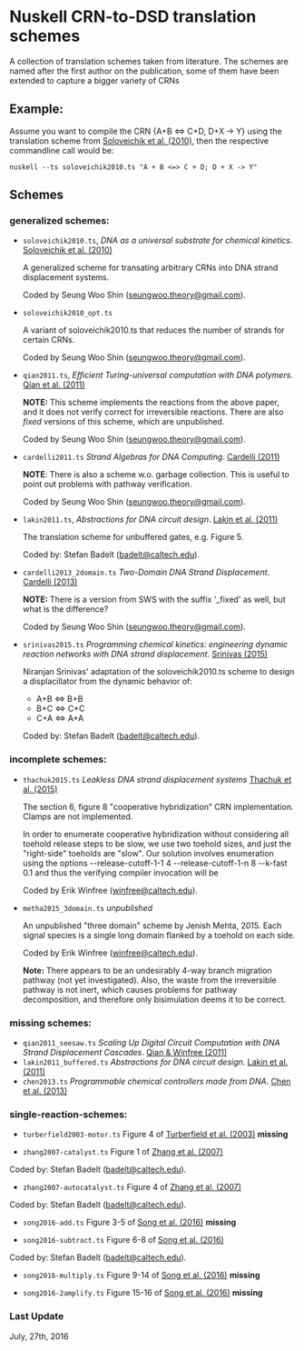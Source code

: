 # Nuskell CRN-to-DSD translation schemes

A collection of translation schemes taken from literature.  The schemes are
named after the first author on the publication, some of them have been
extended to capture a bigger variety of CRNs

## Example:

Assume you want to compile the CRN {A+B <=> C+D, D+X -> Y} using the
translation scheme from [Soloveichik et al. (2010)], then the respective
commandline call would be:

```
nuskell --ts soloveichik2010.ts "A + B <=> C + D; D + X -> Y"
```

## Schemes

### generalized schemes:
  * `soloveichik2010.ts`, *DNA as a universal substrate for chemical kinetics*. [Soloveichik et al. (2010)]

    A generalized scheme for transating arbitrary CRNs into DNA strand
    displacement systems. 

    Coded by Seung Woo Shin (seungwoo.theory@gmail.com).

  * `soloveichik2010_opt.ts`
    
    A variant of soloveichik2010.ts that reduces the number of strands for certain CRNs.

    Coded by Seung Woo Shin (seungwoo.theory@gmail.com).

  * `qian2011.ts`, *Efficient Turing-universal computation with DNA polymers*. [Qian et al. (2011)]
  
    **NOTE:** This scheme implements the reactions from the above paper, and it
    does not verify correct for irreversible reactions. There are also *fixed*
    versions of this scheme, which are unpublished. 

    Coded by Seung Woo Shin (seungwoo.theory@gmail.com).

  * `cardelli2011.ts` *Strand Algebras for DNA Computing*. [Cardelli (2011)]
    
    **NOTE**: There is also a scheme w.o. garbage collection. This is useful to point out
    problems with pathway verification.

    Coded by Seung Woo Shin (seungwoo.theory@gmail.com).

  * `lakin2011.ts`, *Abstractions for DNA circuit design*. [Lakin et al. (2011)]

    The translation scheme for unbuffered gates, e.g. Figure 5.

    Coded by: Stefan Badelt (badelt@caltech.edu).

  * `cardelli2013_2domain.ts` *Two-Domain DNA Strand Displacement*. [Cardelli (2013)]

    **NOTE:** There is a version from SWS with the suffix '_fixed' as well, but
    what is the difference?

    Coded by Seung Woo Shin (seungwoo.theory@gmail.com).

  * `srinivas2015.ts` *Programming chemical kinetics: engineering dynamic
    reaction networks with DNA strand displacement*. [Srinivas (2015)]

    Niranjan Srinivas' adaptation of the soloveichik2010.ts scheme to design a
    displacillator from the dynamic behavior of:

      - A+B <=> B+B 
      - B+C <=> C+C
      - C+A <=> A+A

    Coded by: Stefan Badelt (badelt@caltech.edu).

### incomplete schemes:
  * `thachuk2015.ts` *Leakless DNA strand displacement systems* [Thachuk et al. (2015)]

    The section 6, figure 8 "cooperative hybridization" CRN implementation.
    Clamps are not implemented.
    
    In order to enumerate cooperative hybridization without considering all toehold release steps to be slow,
    we use two toehold sizes, and just the "right-side" toeholds are "slow".  Our solution involves enumeration
    using the options --release-cutoff-1-1 4 --release-cutoff-1-n 8 --k-fast 0.1
    and thus the verifying compiler invocation will be

    Coded by Erik Winfree (winfree@caltech.edu).

  * `metha2015_3domain.ts` *unpublished*

    An unpublished "three domain" scheme by Jenish Mehta, 2015.  Each signal
    species is a single long domain flanked by a toehold on each side.

    Coded by Erik Winfree (winfree@caltech.edu).

    **Note:** There appears to be an undesirably 4-way branch migration pathway
    (not yet investigated).  Also, the waste from the irreversible pathway is
    not inert, which causes problems for pathway decomposition, and therefore
    only bisimulation deems it to be correct.

### missing schemes:
  * `qian2011_seesaw.ts` *Scaling Up Digital Circuit Computation with DNA Strand Displacement Cascades*. [Qian & Winfree (2011)]
  * `lakin2011_buffered.ts` *Abstractions for DNA circuit design*. [Lakin et al. (2011)]
  * `chen2013.ts` *Programmable chemical controllers made from DNA*. [Chen et al. (2013)]

### single-reaction-schemes:
  * `turberfield2003-motor.ts` Figure 4 of [Turberfield et al. (2003)] **missing**

  * `zhang2007-catalyst.ts` Figure 1 of [Zhang et al. (2007)]

  Coded by: Stefan Badelt (badelt@caltech.edu).

  * `zhang2007-autocatalyst.ts` Figure 4 of [Zhang et al. (2007)]

  Coded by: Stefan Badelt (badelt@caltech.edu).

  * `song2016-add.ts` Figure 3-5 of [Song et al. (2016)] **missing**

  * `song2016-subtract.ts` Figure 6-8 of [Song et al. (2016)]

  Coded by: Stefan Badelt (badelt@caltech.edu).

  * `song2016-multiply.ts` Figure 9-14 of [Song et al. (2016)] **missing**

  * `song2016-2amplify.ts` Figure 15-16 of [Song et al. (2016)] **missing**
  
### Last Update
July, 27th, 2016

[//]: References
[Turberfield et al. (2003)]: <http://dx.doi.org/10.1103/PhysRevLett.90.118102>
[Zhang et al. (2007)]: <http://dx.doi.org/10.1126/science.1148532>
[Soloveichik et al. (2010)]: <http://dx.doi.org/10.1073/pnas.0909380107>
[Qian et al. (2011)]: <http://dx.doi.org/10.1007/978-3-642-18305-8_12>
[Qian & Winfree (2011)]: <http://dx.doi.org/10.1126/science.1200520>
[Lakin et al. (2011)]: <http://dx.doi.org/10.1098/rsif.2011.0343>
[Cardelli (2011)]: <http://dx.doi.org/10.1007/s11047-010-9236-7>
[Cardelli (2013)]: <http://dx.doi.org/10.1017/S0960129512000102>
[Chen et al. (2013)]: <http://dx.doi.org/10.1038/NNANO.2013.189>
[Thachuk et al. (2015)]: <http://dx.doi.org/10.1007/978-3-319-21999-8_9>
[Srinivas (2015)]: <http://www.dna.caltech.edu/Papers/NiranjanSrinivas_2015_thesis.pdf>
[Song et al. (2016)]: <http://dx.doi.org/10.1021/acssynbio.6b00144>

